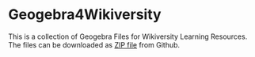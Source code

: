 # Geogebra4Wikiversity
This is a collection of Geogebra Files for Wikiversity Learning Resources. The files can be downloaded as [ZIP file](https://github.com/niebert/geogebra4wikiversity/archive/refs/heads/main.zip) from Github.
